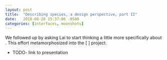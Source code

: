 ```yaml
---
layout: post
title:  "Describing species, a design perspective, part II"
date:   2018-08-28 15:37:06 -0500
categories: [interfaces, moonshots]
---
```


We followed up by asking Lai to start thinking a little more specifically about <X>.  This effort metamorphosized into the [ ] project.

* TODO- link to presentation
